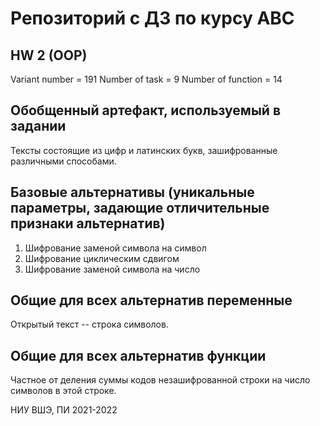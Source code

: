 # Репозиторий с ДЗ по курсу АВС

## HW 2 (OOP)
Variant number = 191
Number of task = 9
Number of function = 14

## Обобщенный артефакт, используемый в задании 
Тексты состоящие из цифр и латинских букв, зашифрованные различными способами.
## Базовые альтернативы (уникальные параметры, задающие отличительные признаки альтернатив)
1. Шифрование заменой символа на символ
2. Шифрование циклическим сдвигом
3. Шифрование заменой символа на число

## Общие для всех альтернатив переменные
Открытый текст -- строка символов.

## Общие для всех альтернатив функции
Частное от деления суммы кодов незашифрованной строки на число символов в этой строке.

НИУ ВШЭ, ПИ 2021-2022
